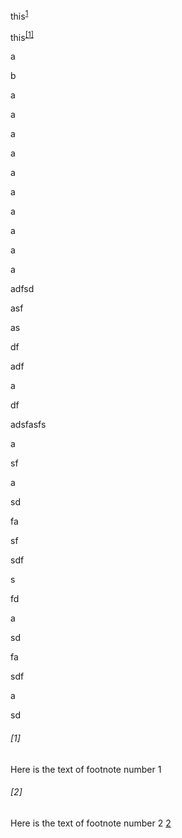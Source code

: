 this<sup>[1](www.google.com)</sup>



this<sup><a href="#1">[1]</a></sup>


a

b

a


a

a


a


a


a



a


a


a


a
















adfsd

asf

as

df

adf

a

df

adsfasfs


a

sf

a

sd

fa

sf


sdf

s

fd

a

sd

fa

sdf

a


sd


###### [1]

Here is the text of footnote number 1 [](#1)

###### [2]

Here is the text of footnote number 2 [2](#2)

